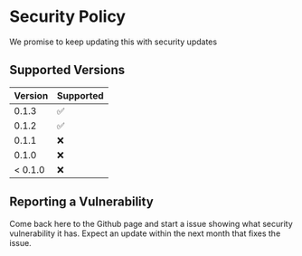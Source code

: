 # Security Policy

We promise to keep updating this with security updates

## Supported Versions

| Version | Supported          |
| ------- | ------------------ |
| 0.1.3   | :white_check_mark: |
| 0.1.2   | :white_check_mark: |
| 0.1.1   | :x: |
| 0.1.0   | :x: |
| < 0.1.0   | :x:                |

## Reporting a Vulnerability

Come back here to the Github page and start a issue showing what security vulnerability it has. Expect an update within the next month that fixes the issue.
